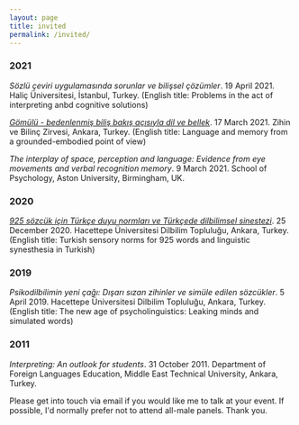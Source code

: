 ```yaml
---
layout: page
title: invited
permalink: /invited/
---
```


<h3>2021</h3>

<p><i>Sözlü çeviri uygulamasında sorunlar ve bilişsel çözümler</i>. 19 April 2021. Haliç Üniversitesi, İstanbul, Turkey. (English title: Problems in the act of interpreting anbd cognitive solutions)</p>

<p><a href="https://youtu.be/akA4Bxs--UQ" target="_blank"><i>Gömülü - bedenlenmiş biliş bakış açısıyla dil ve bellek</i></a>. 17 March 2021. Zihin ve Bilinç Zirvesi, Ankara, Turkey. (English title: Language and memory from a grounded-embodied point of view)</p>

<p><i>The interplay of space, perception and language: Evidence from eye movements and verbal recognition memory</i>. 9 March 2021. School of Psychology, Aston University, Birmingham, UK.</p>

<h3>2020</h3>

<p><a href="https://youtu.be/tmsFJWQqPX8" target="_blank"><i>925 sözcük için Türkçe duyu normları ve Türkçede dilbilimsel sinestezi</i></a>. 25 December 2020. Hacettepe Üniversitesi Dilbilim Topluluğu, Ankara, Turkey. (English title: Turkish sensory norms for 925 words and linguistic synesthesia in Turkish)</p>

<h3>2019</h3>

<p><i>Psikodilbilimin yeni çağı: Dışarı sızan zihinler ve simüle edilen sözcükler</i>. 5 April 2019. Hacettepe Üniversitesi Dilbilim Topluluğu, Ankara, Turkey. (English title: The new age of psycholinguistics: Leaking minds and simulated words)</p>

<h3>2011</h3>

<p><i>Interpreting: An outlook for students</i>. 31 October 2011. Department of Foreign Languages Education, Middle East Technical University, Ankara, Turkey.</p>

<p>Please get into touch via email if you would like me to talk at your event. If possible, I'd normally prefer not to attend all-male panels. Thank you.</p>

